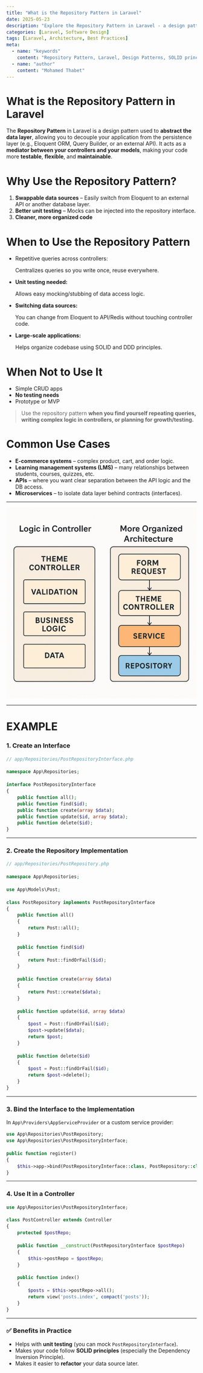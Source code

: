 ```yaml
---
title: "What is the Repository Pattern in Laravel"
date: 2025-05-23
description: "Explore the Repository Pattern in Laravel - a design pattern that abstracts the data layer, making your code more testable, flexible, and maintainable."
categories: [Laravel, Software Design]
tags: [Laravel, Architecture, Best Practices]
meta:
  - name: "keywords"
    content: "Repository Pattern, Laravel, Design Patterns, SOLID principles, Dependency Injection, Data Layer Abstraction"
  - name: "author"
    content: "Mohamed Thabet"
---
```


# What is the Repository Pattern in Laravel

The **Repository Pattern** in Laravel is a design pattern used to **abstract the data layer**, allowing you to decouple your application from the persistence layer (e.g., Eloquent ORM, Query Builder, or an external API). It acts as a **mediator between your controllers and your models**, making your code more **testable**, **flexible**, and **maintainable**.

# Why Use the Repository Pattern?

1. **Swappable data sources** – Easily switch from Eloquent to an external API or another database layer.
2. **Better unit testing** – Mocks can be injected into the repository interface.
3. **Cleaner, more organized code**

# **When to Use the Repository Pattern**

- Repetitive queries across controllers:
    
    Centralizes queries so you write once, reuse everywhere.
    
- **Unit testing needed:**
    
    Allows easy mocking/stubbing of data access logic.
    
- **Switching data sources:**
    
    You can change from Eloquent to API/Redis without touching controller code.
    
- **Large-scale applications:**
    
    Helps organize codebase using SOLID and DDD principles.
    

# **When Not to Use It**

- Simple CRUD apps
- **No testing needs**
- Prototype or MVP

> Use the repository pattern **when you find yourself repeating queries, writing complex logic in controllers, or planning for growth/testing.**
> 

# Common Use Cases

- **E-commerce systems** – complex product, cart, and order logic.
- **Learning management systems (LMS)** – many relationships between students, courses, quizzes, etc.
- **APIs** – where you want clear separation between the API logic and the DB access.
- **Microservices** – to isolate data layer behind contracts (interfaces).

---

![Repository Pattern Diagram](/assets/posts/repository-pattern.png)

---

# EXAMPLE

### 1. **Create an Interface**

```php
// app/Repositories/PostRepositoryInterface.php

namespace App\Repositories;

interface PostRepositoryInterface
{
    public function all();
    public function find($id);
    public function create(array $data);
    public function update($id, array $data);
    public function delete($id);
}
```

---

### 2. **Create the Repository Implementation**

```php
// app/Repositories/PostRepository.php

namespace App\Repositories;

use App\Models\Post;

class PostRepository implements PostRepositoryInterface
{
    public function all()
    {
        return Post::all();
    }

    public function find($id)
    {
        return Post::findOrFail($id);
    }

    public function create(array $data)
    {
        return Post::create($data);
    }

    public function update($id, array $data)
    {
        $post = Post::findOrFail($id);
        $post->update($data);
        return $post;
    }

    public function delete($id)
    {
        $post = Post::findOrFail($id);
        return $post->delete();
    }
}
```

---

### 3. **Bind the Interface to the Implementation**

In `App\Providers\AppServiceProvider` or a custom service provider:

```php
use App\Repositories\PostRepository;
use App\Repositories\PostRepositoryInterface;

public function register()
{
    $this->app->bind(PostRepositoryInterface::class, PostRepository::class);
}
```

---

### 4. **Use It in a Controller**

```php
use App\Repositories\PostRepositoryInterface;

class PostController extends Controller
{
    protected $postRepo;

    public function __construct(PostRepositoryInterface $postRepo)
    {
        $this->postRepo = $postRepo;
    }

    public function index()
    {
        $posts = $this->postRepo->all();
        return view('posts.index', compact('posts'));
    }
}
```

---

### ✅ Benefits in Practice

- Helps with **unit testing** (you can mock `PostRepositoryInterface`).
- Makes your code follow **SOLID principles** (especially the Dependency Inversion Principle).
- Makes it easier to **refactor** your data source later.
